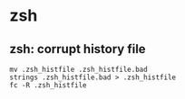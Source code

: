 # zsh

## zsh: corrupt history file

```
mv .zsh_histfile .zsh_histfile.bad
strings .zsh_histfile.bad > .zsh_histfile
fc -R .zsh_histfile
```
